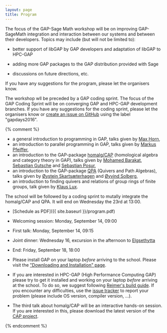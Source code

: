```yaml
---
layout: page
title: Program
---
```


The focus of the GAP-Sage Math workshop will be on improving GAP-SageMath integration and interaction between our systems and between their developers. Topics may include (but will not be limited to):

* better support of libGAP by GAP developers and adaptation of libGAP to HPC-GAP

* adding more GAP packages to the GAP distribution provided with Sage

* discussions on future directions, etc. 

If you have any suggestions for the program, please let the organisers know. 

The workshop wll be preceded by a GAP coding sprint. The focus of the GAP Coding Sprint will be on converging GAP and HPC-GAP development branches. If you have any suggestions for the coding sprint, please let the organisers know or [create an issue on GitHub](https://github.com/gap-system/gap/issues) using the label "gapdays2016". 

{% comment %}

* a general introduction to programming in GAP, talks given by
[Max Horn](http://www.quendi.de/math.php), 
* an introduction to parallel programming in GAP, talks given by
[Markus Pfeiffer](http://www.morphism.de/~markusp/), 
* an introduction to the GAP-package [homalg/CAP](http://homalg.math.rwth-aachen.de/)
(homological algebra and category theory in GAP), talks given by
[Mohamed Barakat](http://www.mathematik.uni-kl.de/~barakat/en/index), [Sebastian
Gutsche](http://wwwb.math.rwth-aachen.de/~gutsche/) and [Sebastian Posur](http://wwwb.math.rwth-aachen.de/Mitarbeiter/posur.php), 
* an introduction to the GAP-package [QPA](http://www.math.ntnu.no/~oyvinso/QPA/) (Quivers and Path
Algebras), talks given by
[Øystein Skartsæterhagen](http://www.math.ntnu.no/~oysteini/) and
[Øyvind Solberg](http://www.math.ntnu.no/~oyvinso/),
* an introduction to finding quivers and relations of group rings of
  finite groups, talk given by [Klaus Lux](http://math.arizona.edu/~klux/). 

The school will be followed by a coding sprint to mutally integrate
the homalg/CAP and QPA. It will end on Wednesday the 23rd at 13:00.


*  [Schedule as PDF]({{ site.baseurl }}/program.pdf)
  * Welcoming session: Monday, September 14, 09:00
  * First talk: Monday, September 14, 09:15
  * Joint dinner: Wednesday 16, excursion in the afternoon to
    [Elgsethytta](http://www.elgsethytta.com/public.aspx?pageid=88995) 
  * End: Friday, September 18, 18:00

* Please install GAP on your laptop _before_ arriving to the school.
Please visit the ["Downloading and Installation" page](http://www.gap-system.org/Download/index.html).

* If you are interested in HPC-GAP (High Performance Computing GAP)
please try to get it installed and working on your laptop
_before_ arriving at the school.
To do so, we suggest following [Reimer's build guide](https://github.com/gap-system/gap/wiki/Building-HPC-GAP).
If you encounter any difficulties, use the [issue tracker](https://github.com/gap-system/gap/issues)
to report your problem (please include OS version, compiler version, ...).

* The third talk about homalg/CAP will be an interactive hands-on session.
If you are interested in this, please download the latest version of the
[CAP project](https://github.com/homalg-project/CAP_project).

{% endcomment %}
